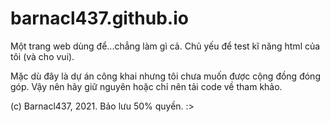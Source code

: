 # barnacl437.github.io
Một trang web dùng để...chẳng làm gì cả. 
Chủ yếu để test kĩ năng html của tôi (và cho vui).

Mặc dù đây là dự án công khai nhưng tôi chưa muốn được cộng đồng đóng góp. Vậy nên hãy giữ nguyên 
hoặc chỉ nên tải code về tham khảo.

(c) Barnacl437, 2021. Bảo lưu 50% quyền. :>
